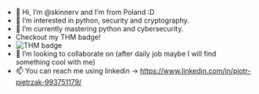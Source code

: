 - 👋 Hi, I’m @skinnerv and I'm from Poland :D 
- 👀 I’m interested in python, security and cryptography.
- 🌱 I’m currently mastering python and cybersecurity. 
- Checkout my THM badge!
- ![THM badge](https://tryhackme-badges.s3.amazonaws.com/skinnerv.png) 
- 💞️ I’m looking to collaborate on (after daily job maybe I will find something cool with me)
- 📫 You can reach me using linkedin -> https://www.linkedin.com/in/piotr-pietrzak-993751179/

<!---
skinnerv/skinnerv is a ✨ special ✨ repository because its `README.md` (this file) appears on your GitHub profile.
You can click the Preview link to take a look at your changes.
--->
